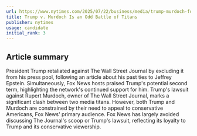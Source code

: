 ```yaml
---
url: https://www.nytimes.com/2025/07/22/business/media/trump-murdoch-fox-wall-street-journal.html
title: Trump v. Murdoch Is an Odd Battle of Titans
publisher: nytimes
usage: candidate
initial_rank: 3
---
```

## Article summary
President Trump retaliated against The Wall Street Journal by excluding it from his press pool, following an article about his past ties to Jeffrey Epstein. Simultaneously, Fox News hosts praised Trump's potential second term, highlighting the network's continued support for him. Trump's lawsuit against Rupert Murdoch, owner of The Wall Street Journal, marks a significant clash between two media titans. However, both Trump and Murdoch are constrained by their need to appeal to conservative Americans, Fox News' primary audience. Fox News has largely avoided discussing The Journal's scoop or Trump's lawsuit, reflecting its loyalty to Trump and its conservative viewership.

